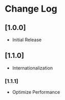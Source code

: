 # Change Log

## [1.0.0]

- Initial Release

## [1.1.0]

- Internationalization

### [1.1.1]

- Optimize Performance
